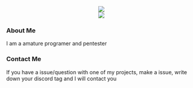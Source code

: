 <div align="center"">
 <img class="img" src="https://github-readme-stats.vercel.app//api?username=MeLikeFish&count_private=true&show_icons=true&theme=github_dark&hide_border=true" /><br>
 <img class="img" src="https://github-readme-stats.vercel.app/api/top-langs/?username=MeLikeFish&layout=compact&theme=github_dark&hide_border=true" /><br>
</div>

### About Me
I am a amature programer and pentester

### Contact Me
If you have a issue/question with one of my projects, make a issue, write down your discord tag and I will contact you
